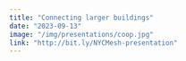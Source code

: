 ```yaml
---
title: "Connecting larger buildings"
date: "2023-09-13"
image: "/img/presentations/coop.jpg"
link: "http://bit.ly/NYCMesh-presentation"
---
```

